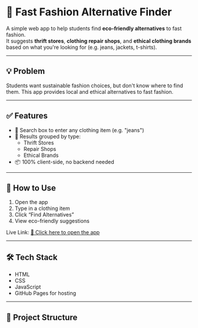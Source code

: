 # 🌿 Fast Fashion Alternative Finder

A simple web app to help students find **eco-friendly alternatives** to fast fashion.  
It suggests **thrift stores**, **clothing repair shops**, and **ethical clothing brands** based on what you're looking for (e.g. jeans, jackets, t-shirts).

---

## 💡 Problem

Students want sustainable fashion choices, but don't know where to find them. This app provides local and ethical alternatives to fast fashion.

---

## ✅ Features

- 🔎 Search box to enter any clothing item (e.g. "jeans")
- 🧵 Results grouped by type:
  - Thrift Stores
  - Repair Shops
  - Ethical Brands
- 📦 100% client-side, no backend needed

---

## 🚀 How to Use

1. Open the app
2. Type in a clothing item
3. Click “Find Alternatives”
4. View eco-friendly suggestions

Live Link: [🔗 Click here to open the app](https://your-username.github.io/fast-fashion-alternative-finder/)

---

## 🛠️ Tech Stack

- HTML
- CSS
- JavaScript
- GitHub Pages for hosting

---

## 📁 Project Structure

